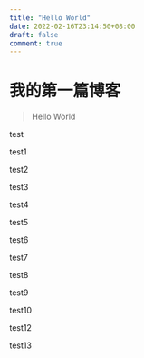 ```yaml
---
title: "Hello World"
date: 2022-02-16T23:14:50+08:00
draft: false
comment: true
---
```


# 我的第一篇博客

> Hello World

test

test1

test2

test3

test4

test5

test6

test7

test8

test9

test10

test12

test13